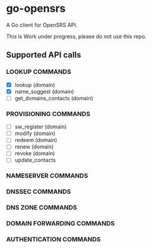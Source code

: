 # go-opensrs
A Go client for OpenSRS API.

This is Work under progress, please do not use this repo.

## Supported API calls
### LOOKUP COMMANDS
- [x] lookup (domain)
- [x] name_suggest (domain)
- [ ] get_domains_contacts (domain)

### PROVISIONING COMMANDS
- [ ] sw_register (domain)
- [ ] modify (domain)
- [ ] redeem (domain)
- [ ] renew (domain)
- [ ] revoke (domain)
- [ ] update_contacts

### NAMESERVER COMMANDS
### DNSSEC COMMANDS
### DNS ZONE COMMANDS
### DOMAIN FORWARDING COMMANDS
### AUTHENTICATION COMMANDS



